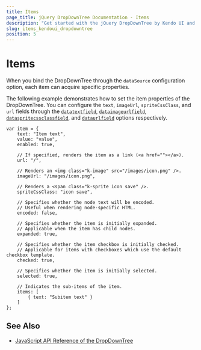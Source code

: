 ```yaml
---
title: Items
page_title: jQuery DropDownTree Documentation - Items
description: "Get started with the jQuery DropDownTree by Kendo UI and set its item properties."
slug: items_kendoui_dropdowntree
position: 5
---
```


# Items

When you bind the DropDownTree through the `dataSource` configuration option, each item can acquire specific properties.

The following example demonstrates how to set the item properties of the DropDownTree. You can configure the `text`, `imageUrl`, `spriteCssClass`, and `url` fields through the [`datatextfield`](/api/javascript/ui/dropdowntree#configuration-dataTextField), [`dataimageurlfield`](/api/javascript/ui/dropdowntree#configuration-dataImageUrlField), [`dataspritecssclassfield`](/api/javascript/ui/dropdowntree#configuration-dataSpriteCssClassField), and [`dataurlfield`](/api/javascript/ui/dropdowntree#configuration-dataUrlField) options respectively.

    var item = {
        text: "Item text",
        value: "value",
        enabled: true,

        // If specified, renders the item as a link (<a href=""></a>).
        url: "/",

        // Renders an <img class="k-image" src="/images/icon.png" />.
        imageUrl: "/images/icon.png",

        // Renders a <span class="k-sprite icon save" />.
        spriteCssClass: "icon save",

        // Specifies whether the node text will be encoded.
        // Useful when rendering node-specific HTML.
        encoded: false,

        // Specifies whether the item is initially expanded.
        // Applicable when the item has child nodes.
        expanded: true,

        // Specifies whether the item checkbox is initially checked.
        // Applicable for items with checkboxes which use the default checkbox template.
        checked: true,

        // Specifies whether the item is initially selected.
        selected: true,

        // Indicates the sub-items of the item.
        items: [
            { text: "Subitem text" }
        ]
    };

## See Also

* [JavaScript API Reference of the DropDownTree](/api/javascript/ui/dropdowntree)
